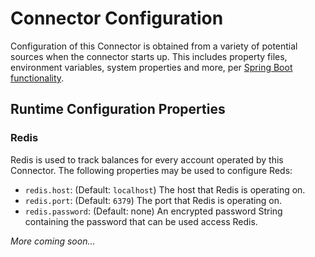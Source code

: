 # Connector Configuration
Configuration of this Connector is obtained from a variety of potential sources when the connector starts up. This includes property files, environment variables, system properties and more, per [Spring Boot functionality](https://docs.spring.io/spring-boot/docs/current/reference/html/boot-features-external-config.html).

## Runtime Configuration Properties

### Redis
Redis is used to track balances for every account operated by this Connector. The following properties may be used to
 configure Reds: 
 
* `redis.host`: (Default: `localhost`) The host that Redis is operating on.
* `redis.port`: (Default: `6379`) The port that Redis is operating on. 
* `redis.password`: (Default: none) An encrypted password String containing the password that can be used access Redis.

_More coming soon..._
